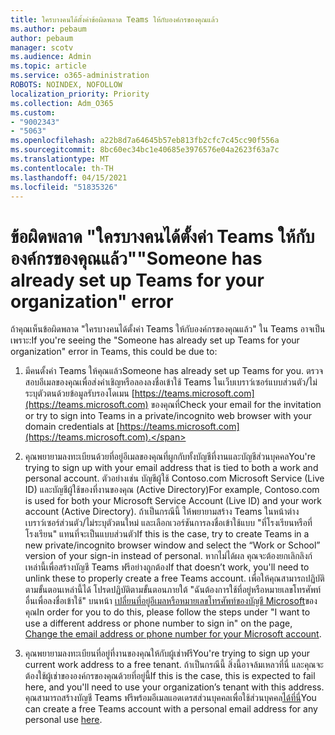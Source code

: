 ```yaml
---
title: ใครบางคนได้ตั้งค่าข้อผิดพลาด Teams ให้กับองค์กรของคุณแล้ว
ms.author: pebaum
author: pebaum
manager: scotv
ms.audience: Admin
ms.topic: article
ms.service: o365-administration
ROBOTS: NOINDEX, NOFOLLOW
localization_priority: Priority
ms.collection: Adm_O365
ms.custom:
- "9002343"
- "5063"
ms.openlocfilehash: a22b8d7a64645b57eb813fb2cfc7c45cc90f556a
ms.sourcegitcommit: 8bc60ec34bc1e40685e3976576e04a2623f63a7c
ms.translationtype: MT
ms.contentlocale: th-TH
ms.lasthandoff: 04/15/2021
ms.locfileid: "51835326"
---
```

# <a name="someone-has-already-set-up-teams-for-your-organization-error"></a><span data-ttu-id="4d60b-102">ข้อผิดพลาด "ใครบางคนได้ตั้งค่า Teams ให้กับองค์กรของคุณแล้ว"</span><span class="sxs-lookup"><span data-stu-id="4d60b-102">"Someone has already set up Teams for your organization" error</span></span>

<span data-ttu-id="4d60b-103">ถ้าคุณเห็นข้อผิดพลาด "ใครบางคนได้ตั้งค่า Teams ให้กับองค์กรของคุณแล้ว" ใน Teams อาจเป็นเพราะ:</span><span class="sxs-lookup"><span data-stu-id="4d60b-103">If you're seeing the "Someone has already set up Teams for your organization" error in Teams, this could be due to:</span></span>

1. <span data-ttu-id="4d60b-104">มีคนตั้งค่า Teams ให้คุณแล้ว</span><span class="sxs-lookup"><span data-stu-id="4d60b-104">Someone has already set up Teams for you.</span></span> <span data-ttu-id="4d60b-105">ตรวจสอบอีเมลของคุณเพื่อส่งคําเชิญหรือลองลงชื่อเข้าใช้ Teams ในเว็บเบราว์เซอร์แบบส่วนตัว/ไม่ระบุตัวตนด้วยข้อมูลรับรองโดเมน [https://teams.microsoft.com](https://teams.microsoft.com) ของคุณที่</span><span class="sxs-lookup"><span data-stu-id="4d60b-105">Check your email for the invitation or try to sign into Teams in a private/incognito web browser with your domain credentials at [https://teams.microsoft.com](https://teams.microsoft.com).</span></span>

2. <span data-ttu-id="4d60b-106">คุณพยายามลงทะเบียนด้วยที่อยู่อีเมลของคุณที่ผูกกับทั้งบัญชีที่งานและบัญชีส่วนบุคคล</span><span class="sxs-lookup"><span data-stu-id="4d60b-106">You're trying to sign up with your email address that is tied to both a work and personal account.</span></span> <span data-ttu-id="4d60b-107">ตัวอย่างเช่น บัญชีผู้ใช้ Contoso.com Microsoft Service (Live ID) และบัญชีผู้ใช้ของที่งานของคุณ (Active Directory)</span><span class="sxs-lookup"><span data-stu-id="4d60b-107">For example, Contoso.com is used for both your Microsoft Service Account (Live ID) and your work account (Active Directory).</span></span> <span data-ttu-id="4d60b-108">ถ้าเป็นกรณีนี้ ให้พยายามสร้าง Teams ในหน้าต่างเบราว์เซอร์ส่วนตัว/ไม่ระบุตัวตนใหม่ และเลือกเวอร์ชันการลงชื่อเข้าใช้แบบ "ที่โรงเรียนหรือที่โรงเรียน" แทนที่จะเป็นแบบส่วนตัว</span><span class="sxs-lookup"><span data-stu-id="4d60b-108">If this is the case, try to create Teams in a new private/incognito browser window and select the “Work or School” version of your sign-in instead of personal.</span></span> <span data-ttu-id="4d60b-109">หากไม่ได้ผล คุณจะต้องยกเลิกลิงก์เหล่านี้เพื่อสร้างบัญชี Teams ฟรีอย่างถูกต้อง</span><span class="sxs-lookup"><span data-stu-id="4d60b-109">If that doesn’t work, you'll need to unlink these to properly create a free Teams account.</span></span> <span data-ttu-id="4d60b-110">เพื่อให้คุณสามารถปฏิบัติตามขั้นตอนเหล่านี้ได้ โปรดปฏิบัติตามขั้นตอนภายใต้ "ฉันต้องการใช้ที่อยู่หรือหมายเลขโทรศัพท์อื่นเพื่อลงชื่อเข้าใช้" บนหน้า [เปลี่ยนที่อยู่อีเมลหรือหมายเลขโทรศัพท์ของบัญชี Microsoft](https://support.microsoft.com/help/12407)ของคุณ</span><span class="sxs-lookup"><span data-stu-id="4d60b-110">In order for you to do this, please follow the steps under "I want to use a different address or phone number to sign in" on the page, [Change the email address or phone number for your Microsoft account](https://support.microsoft.com/help/12407).</span></span>

3. <span data-ttu-id="4d60b-111">คุณพยายามลงทะเบียนที่อยู่ที่งานของคุณให้กับผู้เช่าฟรี</span><span class="sxs-lookup"><span data-stu-id="4d60b-111">You're trying to sign up your current work address to a free tenant.</span></span> <span data-ttu-id="4d60b-112">ถ้าเป็นกรณีนี้ สิ่งนี้อาจล้มเหลวที่นี่ และคุณจะต้องใช้ผู้เช่าขององค์กรของคุณด้วยที่อยู่นี้</span><span class="sxs-lookup"><span data-stu-id="4d60b-112">If this is the case, this is expected to fail here, and you'll need to use your organization’s tenant with this address.</span></span> <span data-ttu-id="4d60b-113">คุณสามารถสร้างบัญชี Teams ฟรีพร้อมอีเมลแอดเดรสส่วนบุคคลเพื่อใช้ส่วนบุคคล[ได้ที่นี่](https://products.office.com/microsoft-teams/group-chat-software)</span><span class="sxs-lookup"><span data-stu-id="4d60b-113">You can create a free Teams account with a personal email address for any personal use [here](https://products.office.com/microsoft-teams/group-chat-software).</span></span>
